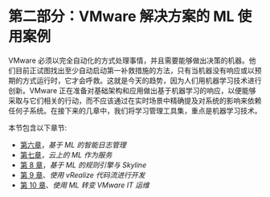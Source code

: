 

# 第二部分：VMware 解决方案的 ML 使用案例

VMware 必须以完全自动化的方式处理事情，并且需要能够做出决策的机器。他们目前正试图找出至少自动启动第一补救措施的方法，只有当机器没有响应或以预期的方式运行时，它才会呼救。这就是今天的趋势，因为人们用机器学习技术进行创新。VMware 正在准备对基础架构和应用做出基于机器学习的响应，以便能够采取与它们相关的行动，而不应该通过在实时场景中精确提及对系统的影响来依赖任何子系统。在接下来的几章中，我们将学习管理工具集，重点是机器学习技术。

本节包含以下章节:

*   [第六章](e97316c5-1a91-4085-9603-e9b643e11ad2.xhtml)，*基于 ML 的智能日志管理*
*   [第七章](fe27b765-a482-4779-87fb-e3fde6c4b9c6.xhtml)，*云上的 ML 作为服务*
*   [第 8 章](54661ee3-fa2a-4640-b539-6a67f00669e9.xhtml)，*基于 ML 的规则引擎与 Skyline*
*   [第 9 章](ab83a378-8642-4264-9394-d0029ddae816.xhtml)、*使用 vRealize 代码流进行开发*
*   [第 10 章](5cce66c5-1e67-470e-a3f8-1ba791438615.xhtml)、*使用 ML 转变 VMware IT 运维*